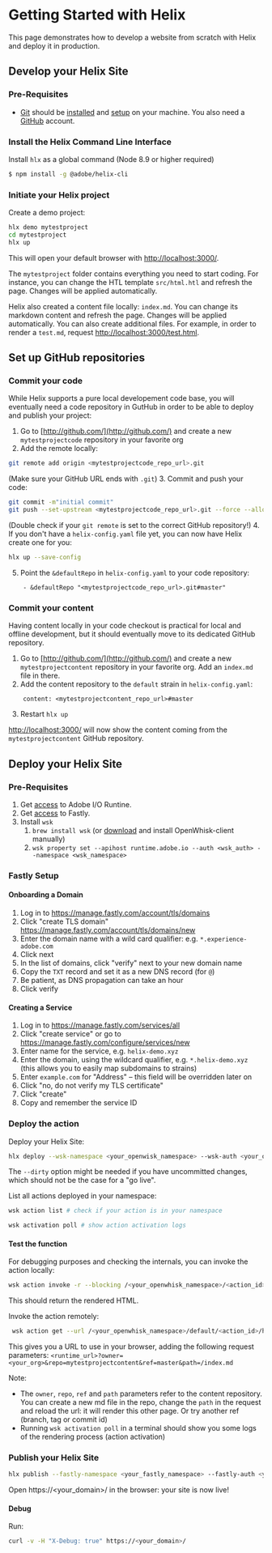 # Getting Started with Helix

This page demonstrates how to develop a website from scratch with Helix and deploy it in production.

## Develop your Helix Site

### Pre-Requisites

* [Git](https://git-scm.com/) should be [installed](https://git-scm.com/book/en/v2/Getting-Started-Installing-Git) and [setup](https://git-scm.com/book/en/v2/Getting-Started-First-Time-Git-Setup) on your machine. You also need a [GitHub](https://github.com/join) account.


### Install the Helix Command Line Interface
Install `hlx` as a global command (Node 8.9 or higher required)
```bash
$ npm install -g @adobe/helix-cli
```

### Initiate your Helix project

Create a demo project:
```bash
hlx demo mytestproject
cd mytestproject
hlx up
```

This will open your default browser with [http://localhost:3000/](http://localhost:3000/).

The `mytestproject` folder contains everything you need to start coding. For instance, you can change the HTL template `src/html.htl` and refresh the page. Changes will be applied automatically.

Helix also created a content file locally: `index.md`. You can change its markdown content and refresh the page. Changes will be applied automatically. You can also create additional files. For example, in order to render a `test.md`, request [http://localhost:3000/test.html](http://localhost:3000/test.html).

## Set up GitHub repositories

### Commit your code

While Helix supports a pure local developement code base, you will eventually need a code repository in GutHub in order to be able to deploy and publish your project:
1. Go to [http://github.com/](http://github.com/) and create a new `mytestprojectcode` repository in your favorite org
2. Add the remote locally:
```bash
git remote add origin <mytestprojectcode_repo_url>.git
```
(Make sure your GitHub URL ends with `.git`)
3. Commit and push your code:
```bash
git commit -m"initial commit"
git push --set-upstream <mytestprojectcode_repo_url>.git --force --allow-unrelated-histories
```
(Double check if your `git remote` is set to the correct GitHub repository!)
4. If you don't have a `helix-config.yaml` file yet, you can now have Helix create one for you:
```bash
hlx up --save-config
```
5. Point the `&defaultRepo` in `helix-config.yaml` to your code repository:
```
    - &defaultRepo "<mytestprojectcode_repo_url>.git#master"
```

### Commit your content

Having content locally in your code checkout is practical for local and offline development, but it should eventually move to its dedicated GitHub repository.

1. Go to [http://github.com/](http://github.com/) and create a new `mytestprojectcontent` repository in your favorite org. Add an `index.md` file in there.
2. Add the content repository to the `default` strain in `helix-config.yaml`: 
```
    content: <mytestprojectcontent_repo_url>#master
```
3. Restart `hlx up`

[http://localhost:3000/](http://localhost:3000/) will now show the content coming from the `mytestprojectcontent` GitHub repository.

## Deploy your Helix Site

### Pre-Requisites

1. Get [access](https://github.com/adobe/project-helix/blob/master/SERVICES.md#adobe-io-runtime) to Adobe I/O Runtine.
2. Get [access](https://github.com/adobe/project-helix/blob/master/SERVICES.md#fastly) to Fastly.
3. Install `wsk`
    1. `brew install wsk` (or [download](https://github.com/apache/incubator-openwhisk-cli/releases) and install OpenWhisk-client manually)
    2. `wsk property set --apihost runtime.adobe.io --auth <wsk_auth> --namespace <wsk_namespace>`

### Fastly Setup

#### Onboarding a Domain

1. Log in to https://manage.fastly.com/account/tls/domains
2. Click "create TLS domain" https://manage.fastly.com/account/tls/domains/new
3. Enter the domain name with a wild card qualifier: e.g. `*.experience-adobe.com`
4. Click next
5. In the list of domains, click "verify" next to your new domain name
6. Copy the `TXT` record and set it as a new DNS record (for `@`)
7. Be patient, as DNS propagation can take an hour
8. Click verify

#### Creating a Service

1. Log in to https://manage.fastly.com/services/all
2. Click "create service" or go to https://manage.fastly.com/configure/services/new
3. Enter name for the service, e.g. `helix-demo.xyz`
4. Enter the domain, using the wildcard qualifier, e.g. `*.helix-demo.xyz` (this allows you to easily map subdomains to strains)
5. Enter `example.com` for "Address" – this field will be overridden later on
6. Click "no, do not verify my TLS certificate"
7. Click "create"
8. Copy and remember the service ID


### Deploy the action

Deploy your Helix Site:

```bash
hlx deploy --wsk-namespace <your_openwisk_namespace> --wsk-auth <your_openwisk_auth>
```

The `--dirty` option might be needed if you have uncommitted changes, which should not be the case for a "go live".

List all actions deployed in your namespace:
```bash
wsk action list # check if your action is in your namespace

wsk activation poll # show action activation logs
```

#### Test the function

For debugging purposes and checking the internals, you can invoke the action locally:

```bash
wsk action invoke -r --blocking /<your_openwhisk_namespace>/<action_id>/html -p owner <your_org> -p repo mytestprojectcontent -p ref master -p path /index.md
```

This should return the rendered HTML.

Invoke the action remotely:

```bash
 wsk action get --url /<your_openwhisk_namespace>/default/<action_id>/html
```

This gives you a URL to use in your browser, adding the following request parameters: `<runtime_url>?owner=<your_org>&repo=mytestprojectcontent&ref=master&path=/index.md`

Note:
  * The `owner`, `repo`, `ref` and `path` parameters refer to the content repository. You can create a new md file in the repo, change the `path` in the request and reload the url: it will render this other page. Or try another ref (branch, tag or commit id)
  * Running `wsk activation poll` in a terminal should show you some logs of the rendering process (action activation)


### Publish your Helix Site

```bash
hlx publish --fastly-namespace <your_fastly_namespace> --fastly-auth <your_fastly_service_id>
```

Open https://<your_domain>/ in the browser: your site is now live!

#### Debug

Run:

```bash
curl -v -H "X-Debug: true" https://<your_domain>/
```
